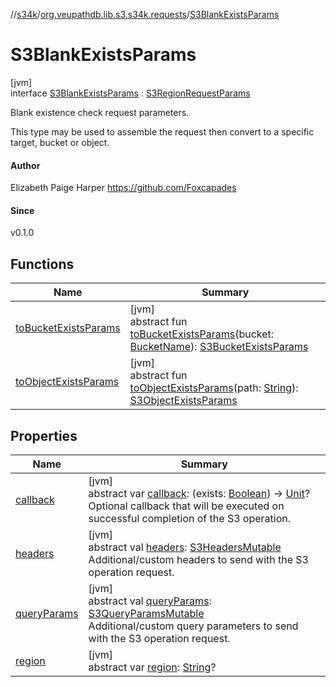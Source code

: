 //[s34k](../../../index.md)/[org.veupathdb.lib.s3.s34k.requests](../index.md)/[S3BlankExistsParams](index.md)

# S3BlankExistsParams

[jvm]\
interface [S3BlankExistsParams](index.md) : [S3RegionRequestParams](../-s3-region-request-params/index.md)

Blank existence check request parameters.

This type may be used to assemble the request then convert to a specific target, bucket or object.

#### Author

Elizabeth Paige Harper https://github.com/Foxcapades

#### Since

v0.1.0

## Functions

| Name | Summary |
|---|---|
| [toBucketExistsParams](to-bucket-exists-params.md) | [jvm]<br>abstract fun [toBucketExistsParams](to-bucket-exists-params.md)(bucket: [BucketName](../../org.veupathdb.lib.s3.s34k.fields/-bucket-name/index.md)): [S3BucketExistsParams](../../org.veupathdb.lib.s3.s34k.requests.client/-s3-bucket-exists-params/index.md) |
| [toObjectExistsParams](to-object-exists-params.md) | [jvm]<br>abstract fun [toObjectExistsParams](to-object-exists-params.md)(path: [String](https://kotlinlang.org/api/latest/jvm/stdlib/kotlin/-string/index.html)): [S3ObjectExistsParams](../../org.veupathdb.lib.s3.s34k.requests.object/-s3-object-exists-params/index.md) |

## Properties

| Name | Summary |
|---|---|
| [callback](callback.md) | [jvm]<br>abstract var [callback](callback.md): (exists: [Boolean](https://kotlinlang.org/api/latest/jvm/stdlib/kotlin/-boolean/index.html)) -&gt; [Unit](https://kotlinlang.org/api/latest/jvm/stdlib/kotlin/-unit/index.html)?<br>Optional callback that will be executed on successful completion of the S3 operation. |
| [headers](../-s3-request-params/headers.md) | [jvm]<br>abstract val [headers](../-s3-request-params/headers.md): [S3HeadersMutable](../../org.veupathdb.lib.s3.s34k.fields.headers/-s3-headers-mutable/index.md)<br>Additional/custom headers to send with the S3 operation request. |
| [queryParams](../-s3-request-params/query-params.md) | [jvm]<br>abstract val [queryParams](../-s3-request-params/query-params.md): [S3QueryParamsMutable](../../org.veupathdb.lib.s3.s34k.fields.query_params/-s3-query-params-mutable/index.md)<br>Additional/custom query parameters to send with the S3 operation request. |
| [region](../-s3-region-request-params/region.md) | [jvm]<br>abstract var [region](../-s3-region-request-params/region.md): [String](https://kotlinlang.org/api/latest/jvm/stdlib/kotlin/-string/index.html)? |
